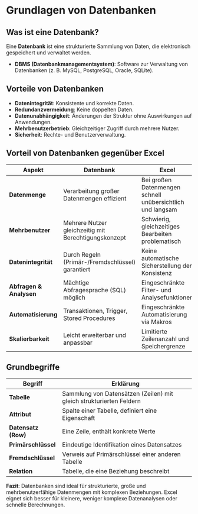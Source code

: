 
# Grundlagen von Datenbanken

## Was ist eine Datenbank?
Eine **Datenbank** ist eine strukturierte Sammlung von Daten, die elektronisch gespeichert und verwaltet werden.

- **DBMS (Datenbankmanagementsystem)**: Software zur Verwaltung von Datenbanken (z. B. MySQL, PostgreSQL, Oracle, SQLite).



## Vorteile von Datenbanken
- **Datenintegrität**: Konsistente und korrekte Daten.
- **Redundanzvermeidung**: Keine doppelten Daten.
- **Datenunabhängigkeit**: Änderungen der Struktur ohne Auswirkungen auf Anwendungen.
- **Mehrbenutzerbetrieb**: Gleichzeitiger Zugriff durch mehrere Nutzer.
- **Sicherheit**: Rechte- und Benutzerverwaltung.



## Vorteil von Datenbanken gegenüber Excel

| Aspekt               | Datenbank                                       | Excel                                         |
|---------------------|-------------------------------------------------|-----------------------------------------------|
| **Datenmenge**       | Verarbeitung großer Datenmengen effizient       | Bei großen Datenmengen schnell unübersichtlich und langsam |
| **Mehrbenutzer**     | Mehrere Nutzer gleichzeitig mit Berechtigungskonzept | Schwierig, gleichzeitiges Bearbeiten problematisch |
| **Datenintegrität**  | Durch Regeln (Primär-/Fremdschlüssel) garantiert | Keine automatische Sicherstellung der Konsistenz |
| **Abfragen & Analysen** | Mächtige Abfragesprache (SQL) möglich           | Eingeschränkte Filter- und Analysefunktionen  |
| **Automatisierung**  | Transaktionen, Trigger, Stored Procedures       | Eingeschränkte Automatisierung via Makros     |
| **Skalierbarkeit**   | Leicht erweiterbar und anpassbar                | Limitierte Zeilenanzahl und Speichergrenze    |

## Grundbegriffe

| Begriff                | Erklärung                                                          |
|-----------------------|--------------------------------------------------------------------|
| **Tabelle**            | Sammlung von Datensätzen (Zeilen) mit gleich strukturierten Feldern |
| **Attribut**           | Spalte einer Tabelle, definiert eine Eigenschaft                   |
| **Datensatz (Row)**    | Eine Zeile, enthält konkrete Werte                                 |
| **Primärschlüssel**    | Eindeutige Identifikation eines Datensatzes                        |
| **Fremdschlüssel**     | Verweis auf Primärschlüssel einer anderen Tabelle                  |
| **Relation**           | Tabelle, die eine Beziehung beschreibt                             |





**Fazit**: Datenbanken sind ideal für strukturierte, große und mehrbenutzerfähige Datenmengen mit komplexen Beziehungen. Excel eignet sich besser für kleinere, weniger komplexe Datenanalysen oder schnelle Berechnungen.

